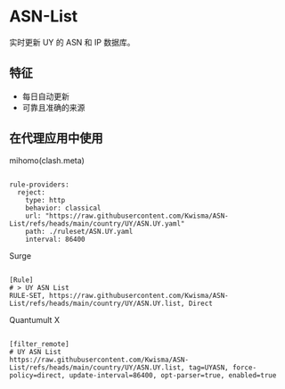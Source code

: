 
# ASN-List

实时更新 UY 的 ASN 和 IP 数据库。

## 特征

- 每日自动更新
- 可靠且准确的来源

## 在代理应用中使用

mihomo(clash.meta)

<pre><code class="language-javascript">
rule-providers:
  reject:
    type: http
    behavior: classical
    url: "https://raw.githubusercontent.com/Kwisma/ASN-List/refs/heads/main/country/UY/ASN.UY.yaml"
    path: ./ruleset/ASN.UY.yaml
    interval: 86400
</code></pre>

Surge

<pre><code class="language-javascript">
[Rule]
# > UY ASN List
RULE-SET, https://raw.githubusercontent.com/Kwisma/ASN-List/refs/heads/main/country/UY/ASN.UY.list, Direct
</code></pre>

Quantumult X

<pre><code class="language-javascript">
[filter_remote]
# UY ASN List
https://raw.githubusercontent.com/Kwisma/ASN-List/refs/heads/main/country/UY/ASN.UY.list, tag=UYASN, force-policy=direct, update-interval=86400, opt-parser=true, enabled=true
</code></pre>
